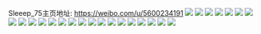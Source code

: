Sleeep_75主页地址: https://weibo.com/u/5600234191 
![](https://wx4.sinaimg.cn/mw2000/006700JVly1h9gv7okyhcj31mp26hx6p.jpg) 
![](https://wx4.sinaimg.cn/mw2000/006700JVly1h9950n0t6ij31o029ab2a.jpg) 
![](https://wx4.sinaimg.cn/mw2000/006700JVly1h9950lilw9j32c0340e83.jpg) 
![](https://wx4.sinaimg.cn/mw2000/006700JVly1h992l0fa4tj31o0280kjm.jpg) 
![](https://wx4.sinaimg.cn/mw2000/006700JVly1h987anoxqpj31nv26c1ky.jpg) 
![](https://wx4.sinaimg.cn/mw2000/006700JVly1h987aiyov6j31o0280x6p.jpg) 
![](https://wx4.sinaimg.cn/mw2000/006700JVly1h987apzdrwj32c03401ky.jpg) 
![](https://wx4.sinaimg.cn/mw2000/006700JVly1h94n8exg9gj30u01t07f1.jpg) 
![](https://wx4.sinaimg.cn/mw2000/006700JVly1h8xr2hf81wj31o0280b2a.jpg) 
![](https://wx4.sinaimg.cn/mw2000/006700JVly1h8xr2jiwzjj31o0296npe.jpg) 
![](https://wx4.sinaimg.cn/mw2000/006700JVly1h8ucu1ytmej33402c0npe.jpg) 
![](https://wx4.sinaimg.cn/mw2000/006700JVly1h8stu8hiu6j317k1m31kx.jpg) 
![](https://wx4.sinaimg.cn/mw2000/006700JVly1h8stuacbg0j31o026a4qq.jpg) 
![](https://wx4.sinaimg.cn/mw2000/006700JVly1h8n1pz7fbmj31o0280e81.jpg) 
![](https://wx4.sinaimg.cn/mw2000/006700JVly1h8n1qgnz6rj31nv25jhdt.jpg) 
![](https://wx4.sinaimg.cn/mw2000/006700JVly1h8hdg2g92kj31o026anpd.jpg) 
![](https://wx4.sinaimg.cn/mw2000/006700JVly1h8hdg0zjmaj31nx26sqv5.jpg) 
![](https://wx4.sinaimg.cn/mw2000/006700JVly1h8606vqrgzj30u01hc7ie.jpg) 
![](https://wx4.sinaimg.cn/mw2000/006700JVly1h806p94c20j31o02811ky.jpg) 
![](https://wx4.sinaimg.cn/mw2000/006700JVly1h806pas0rhj31o0281x6p.jpg) 
![](https://wx4.sinaimg.cn/mw2000/006700JVly1h806pc4dmej31o0281x6p.jpg) 
![](https://wx4.sinaimg.cn/mw2000/006700JVly1h7wi8inp1xj31401h0x20.jpg) 
![](https://wx4.sinaimg.cn/mw2000/006700JVly1h7plsaqyu9j31o022pqv5.jpg) 
![](https://wx4.sinaimg.cn/mw2000/006700JVly1h7plsc78gqj31o025s1ky.jpg) 
